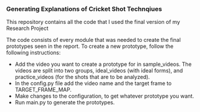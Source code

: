 ### Generating Explanations of Cricket Shot Technqiues

This repository contains all the code that I used the final version of my Research Project

The code consists of every module that was needed to create the final prototypes seen in the report. To create a new prototype, follow the following instructions:

* Add the video you want to create a prototype for in sample_videos. The videos are split into two groups, ideal_videos (with ideal forms), and practice_videos (for the shots that are to be analyzed).
* In the config.py file add the video name and the target frame to TARGET_FRAME_MAP.
* Make changes to the configuration, to get whatever prototype you want.
* Run main.py to generate the prototypes.
